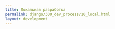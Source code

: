 ```yaml
---
title: Локальная разработка
permalink: django/300_dev_process/10_local.html
layout: development
---
```

